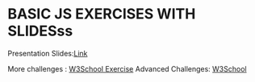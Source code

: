 # BASIC JS EXERCISES WITH SLIDESss

Presentation Slides:[Link](https://docs.google.com/presentation/d/1swff3snFkECsxhUgM5iY3ZEbuwjhgjbwL18ghTJoegI/edit#slide=id.g252f98ba533_0_58)

More challenges : [W3School Exercise](https://www.w3schools.com/js/exercise_js.asp?filename=exercise_js_variables1)
Advanced Challenges: [W3School](https://www.w3resource.com/javascript-exercises/)
